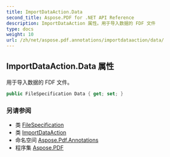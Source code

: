 ```yaml
---
title: ImportDataAction.Data
second_title: Aspose.PDF for .NET API Reference
description: ImportDataAction 属性。用于导入数据的 FDF 文件
type: docs
weight: 10
url: /zh/net/aspose.pdf.annotations/importdataaction/data/
---
```

## ImportDataAction.Data 属性

用于导入数据的 FDF 文件。

```csharp
public FileSpecification Data { get; set; }
```

### 另请参阅

* 类 [FileSpecification](../../../aspose.pdf/filespecification/)
* 类 [ImportDataAction](../)
* 命名空间 [Aspose.Pdf.Annotations](../../../aspose.pdf.annotations/)
* 程序集 [Aspose.PDF](../../../)